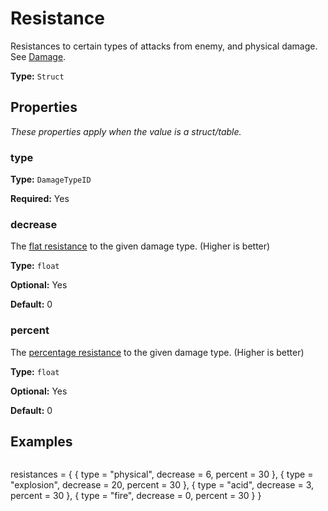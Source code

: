 # Resistance

Resistances to certain types of attacks from enemy, and physical damage. See [Damage](https://wiki.factorio.com/Damage).

**Type:** `Struct`

## Properties

*These properties apply when the value is a struct/table.*

### type

**Type:** `DamageTypeID`

**Required:** Yes

### decrease

The [flat resistance](https://wiki.factorio.com/Damage#Decrease.2C_or_.22flat.22_resistance) to the given damage type. (Higher is better)

**Type:** `float`

**Optional:** Yes

**Default:** 0

### percent

The [percentage resistance](https://wiki.factorio.com/Damage#Percentage_resistance) to the given damage type. (Higher is better)

**Type:** `float`

**Optional:** Yes

**Default:** 0

## Examples

```
```
resistances =
{
  {
    type = "physical",
    decrease = 6,
    percent = 30
  },
  {
    type = "explosion",
    decrease = 20,
    percent = 30
  },
  {
    type = "acid",
    decrease = 3,
    percent = 30
  },
  {
    type = "fire",
    decrease = 0,
    percent = 30
  }
}
```
```


